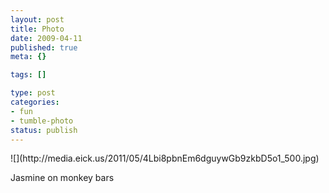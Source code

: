 ```yaml
--- 
layout: post
title: Photo
date: 2009-04-11
published: true
meta: {}

tags: []

type: post
categories: 
- fun
- tumble-photo
status: publish
---
```

<div class="figure">            ![](http://media.eick.us/2011/05/4Lbi8pbnEm6dguywGb9zkbD5o1_500.jpg)        </div>

Jasmine on monkey bars

